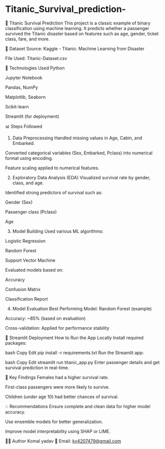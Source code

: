 # Titanic_Survival_prediction-
🚢 Titanic Survival Prediction
This project is a classic example of binary classification using machine learning. It predicts whether a passenger survived the Titanic disaster based on features such as age, gender, ticket class, fare, and more.

📂 Dataset
Source: Kaggle - Titanic: Machine Learning from Disaster

File Used: Titanic-Dataset.csv

🔧 Technologies Used
Python

Jupyter Notebook

Pandas, NumPy

Matplotlib, Seaborn

Scikit-learn

Streamlit (for deployment)

📊 Steps Followed
1. Data Preprocessing
Handled missing values in Age, Cabin, and Embarked.

Converted categorical variables (Sex, Embarked, Pclass) into numerical format using encoding.

Feature scaling applied to numerical features.

2. Exploratory Data Analysis (EDA)
Visualized survival rate by gender, class, and age.

Identified strong predictors of survival such as:

Gender (Sex)

Passenger class (Pclass)

Age

3. Model Building
Used various ML algorithms:

Logistic Regression

Random Forest

Support Vector Machine

Evaluated models based on:

Accuracy

Confusion Matrix

Classification Report

4. Model Evaluation
Best Performing Model: Random Forest (example)

Accuracy: ~85% (based on evaluation)

Cross-validation: Applied for performance stability

🚀 Streamlit Deployment
How to Run the App Locally
Install required packages:

bash
Copy
Edit
pip install -r requirements.txt
Run the Streamlit app:

bash
Copy
Edit
streamlit run titanic_app.py
Enter passenger details and get survival prediction in real-time.

📌 Key Findings
Females had a higher survival rate.

First-class passengers were more likely to survive.

Children (under age 10) had better chances of survival.

💡 Recommendations
Ensure complete and clean data for higher model accuracy.

Use ensemble models for better generalization.

Improve model interpretability using SHAP or LIME.

👨‍💻 Author
Komal yadav
📧 Email: ky4207479@gmail.com


